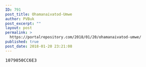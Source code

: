 ```yaml
---
ID: 791
post_title: Ohamanaivatod-Umwe
author: PVBuk
post_excerpt: ""
layout: post
permalink: >
  https://portalrepository.com/2018/01/20/ohamanaivatod-umwe/
published: true
post_date: 2018-01-20 23:21:08
---
```

<pre>1079050CC6E3</pre>